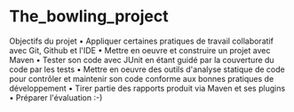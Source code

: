 # The_bowling_project
Objectifs du projet
• Appliquer certaines pratiques de travail collaboratif avec Git, Github et l'IDE
• Mettre en oeuvre et construire un projet avec Maven
• Tester son code avec JUnit en étant guidé par la couverture du code par les tests
• Mettre en oeuvre des outils d'analyse statique de code pour contrôler et maintenir son code conforme aux bonnes pratiques de développement
• Tirer partie des rapports produit via Maven et ses plugins
• Préparer l'évaluation :-)
